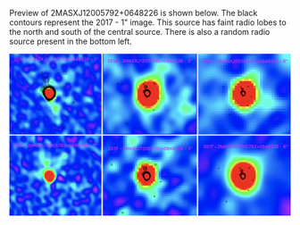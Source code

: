 Preview of 2MASXJ12005792+0648226 is shown below. The black contours represent the 2017 - 1" image. This source has faint radio lobes to the north and south of the central source. There is also a random radio source present in the bottom left. 

![2MASXJ12005792+0648226](2MASXJ12005792+0648226.png "2MASXJ12005792+0648226")


